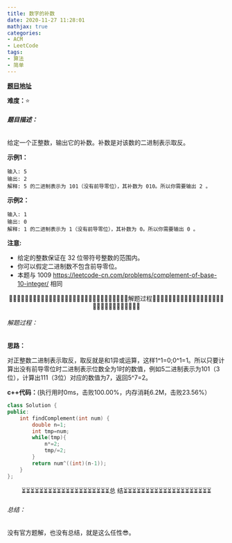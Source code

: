 ```yaml
---
title: 数字的补数
date: 2020-11-27 11:28:01
mathjax: true
categories:
- ACM
- LeetCode
tags:
- 算法
- 简单
---
```


**[题目地址](https://leetcode-cn.com/problems/number-complement/)**

**难度：**⭐

###### **题目描述：**

给定一个正整数，输出它的补数。补数是对该数的二进制表示取反。

<!-- more -->

**示例1：**

```
输入: 5
输出: 2
解释: 5 的二进制表示为 101（没有前导零位），其补数为 010。所以你需要输出 2 。
```

**示例2：**

```
输入: 1
输出: 0
解释: 1 的二进制表示为 1（没有前导零位），其补数为 0。所以你需要输出 0 。
```

**注意:**

- 给定的整数保证在 32 位带符号整数的范围内。
- 你可以假定二进制数不包含前导零位。
- 本题与 1009 https://leetcode-cn.com/problems/complement-of-base-10-integer/ 相同



<center>🙋‍♂️🙋‍♂️🙋‍♂️🙋‍♂️🙋‍♂️🙋‍♂️🙋‍♂️🙋‍♂️🙋‍♂️🙋‍♂️🙋‍♂️🙋‍♂️🙋‍♂️🙋‍♂️🙋‍♂️解题过程🙋‍♂️🙋‍♂️🙋‍♂️🙋‍♂️🙋‍♂️🙋‍♂️🙋‍♂️🙋‍♂️🙋‍♂️🙋‍♂️🙋‍♂️🙋‍♂️🙋‍♂️🙋‍♂️🙋‍♂️</center>

###### 解题过程：

**思路：**

对正整数二进制表示取反，取反就是和1异或运算，这样1\^1=0;0\^1=1。所以只要计算出没有前导零位时二进制表示位数全为1时的数值，例如5二进制表示为101（3位），计算出111（3位）对应的数值为7，返回5^7=2。

**c++代码：**(执行用时0ms，击败100.00%，内存消耗6.2M，击败23.56%）

```c++
class Solution {
public:
    int findComplement(int num) {
        double n=1;
        int tmp=num;
        while(tmp){
            n*=2;
            tmp/=2;
        }
        return num^((int)(n-1));
    }
};
```



<center>⏳⏳⏳⏳⏳⏳⏳⏳⏳⏳⏳⏳⏳⏳⏳⏳⏳⏳⏳⏳总 结⏳⏳⏳⏳⏳⏳⏳⏳⏳⏳⏳⏳⏳⏳⏳⏳⏳⏳⏳⏳</center>

###### 总结：

没有官方题解，也没有总结，就是这么任性😎。